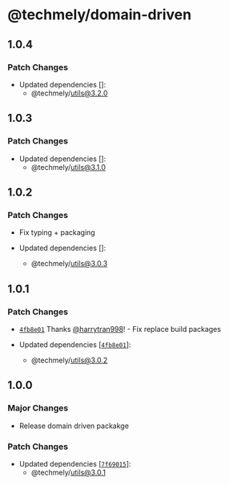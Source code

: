 # @techmely/domain-driven

## 1.0.4

### Patch Changes

- Updated dependencies []:
  - @techmely/utils@3.2.0

## 1.0.3

### Patch Changes

- Updated dependencies []:
  - @techmely/utils@3.1.0

## 1.0.2

### Patch Changes

- Fix typing + packaging

- Updated dependencies []:
  - @techmely/utils@3.0.3

## 1.0.1

### Patch Changes

- [`4fb8e01`](https://github.com/techmely/essential-packages/commit/4fb8e018133c2abaf622762e1b53667191b624d8) Thanks [@harrytran998](https://github.com/harrytran998)! - Fix replace build packages

- Updated dependencies [[`4fb8e01`](https://github.com/techmely/essential-packages/commit/4fb8e018133c2abaf622762e1b53667191b624d8)]:
  - @techmely/utils@3.0.2

## 1.0.0

### Major Changes

- Release domain driven packakge

### Patch Changes

- Updated dependencies [[`7f69015`](https://github.com/techmely/essential-packages/commit/7f690154588e888643be6c02005687c88db4d44c)]:
  - @techmely/utils@3.0.1
